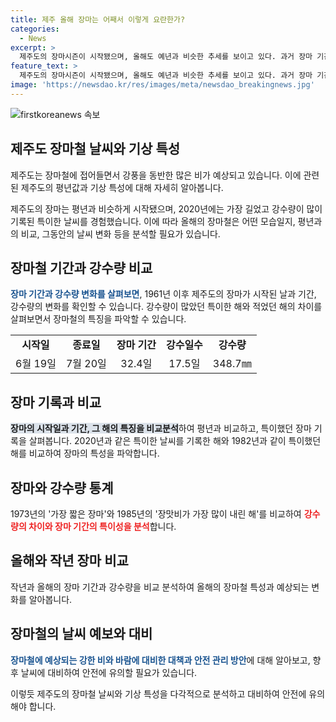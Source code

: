 ```yaml
---
title: 제주 올해 장마는 어째서 이렇게 요란한가?
categories:
  - News
excerpt: >
  제주도의 장마시즌이 시작됐으며, 올해도 예년과 비슷한 추세를 보이고 있다. 과거 장마 기간과 강수량에 대한 통계와 함께 올해 장마의 예보를 전하며, 돌풍과 호우로 인한 주의사항을 소개하고 있다. 또한, 폭염이 제주에 영향을 미치지 않을 것으로 전망되며, 안전에 대한 주의를 당부하고 있다. (총 150자)
feature_text: >
  제주도의 장마시즌이 시작됐으며, 올해도 예년과 비슷한 추세를 보이고 있다. 과거 장마 기간과 강수량에 대한 통계와 함께 올해 장마의 예보를 전하며, 돌풍과 호우로 인한 주의사항을 소개하고 있다. 또한, 폭염이 제주에 영향을 미치지 않을 것으로 전망되며, 안전에 대한 주의를 당부하고 있다. (총 150자)
image: 'https://newsdao.kr/res/images/meta/newsdao_breakingnews.jpg'
---
```


<p><img src="https://newsdao.kr/res/images/meta/newsdao_breakingnews.jpg" alt="firstkoreanews 속보" /></p>

<h2 data-ke-size="size26">제주도 장마철 날씨와 기상 특성</h2>

<p>제주도는 장마철에 접어들면서 강풍을 동반한 많은 비가 예상되고 있습니다. 이에 관련된 제주도의 평년값과 기상 특성에 대해 자세히 알아봅니다. </p>

<p data-ke-size="size16">제주도의 장마는 평년과 비슷하게 시작됐으며, 2020년에는 가장 길었고 강수량이 많이 기록된 특이한 날씨를 경험했습니다. 이에 따라 올해의 장마철은 어떤 모습일지, 평년과의 비교, 그동안의 날씨 변화 등을 분석할 필요가 있습니다.</p>

<h2 data-ke-size="size24">장마철 기간과 강수량 비교</h2>

<p><b><span style="color: #1a5490;">장마 기간과 강수량 변화를 살펴보면</span></b>, 1961년 이후 제주도의 장마가 시작된 날과 기간, 강수량의 변화를 확인할 수 있습니다. 강수량이 많았던 특이한 해와 적었던 해의 차이를 살펴보면서 장마철의 특징을 파악할 수 있습니다.</p>

<table>
  <tr>
    <td style="text-align: center; height: 17px;"><b>시작일</b></td>
    <td style="text-align: center; height: 17px;"><b>종료일</b></td>
    <td style="text-align: center; height: 17px;"><b>장마 기간</b></td>
    <td style="text-align: center; height: 17px;"><b>강수일수</b></td>
    <td style="text-align: center; height: 17px;"><b>강수량</b></td>
  </tr>
  <tr>
    <td style="text-align: center; height: 17px;">6월 19일</td>
    <td style="text-align: center; height: 17px;">7월 20일</td>
    <td style="text-align: center; height: 17px;">32.4일</td>
    <td style="text-align: center; height: 17px;">17.5일</td>
    <td style="text-align: center; height: 17px;">348.7㎜</td>
  </tr>
</table>

<h2 data-ke-size="size24">장마 기록과 비교</h2>

<p><b><span style="background-color: #21538527;">장마의 시작일과 기간, 그 해의 특징을 비교분석</span></b>하여 평년과 비교하고, 특이했던 장마 기록을 살펴봅니다. 2020년과 같은 특이한 날씨를 기록한 해와 1982년과 같이 특이했던 해를 비교하여 장마의 특성을 파악합니다.</p>

<h2 data-ke-size="size24">장마와 강수량 통계</h2>

<p>1973년의 '가장 짧은 장마'와 1985년의 '장맛비가 가장 많이 내린 해'를 비교하여 <b><span style="color: #ee2323;">강수량의 차이와 장마 기간의 특이성을 분석</span></b>합니다.</p>

<h2 data-ke-size="size24">올해와 작년 장마 비교</h2>

<p>작년과 올해의 장마 기간과 강수량을 비교 분석하여 올해의 장마철 특성과 예상되는 변화를 알아봅니다.</p>

<h2 data-ke-size="size24">장마철의 날씨 예보와 대비</h2>

<p><b><span style="color: #1a5490;">장마철에 예상되는 강한 비와 바람에 대비한 대책과 안전 관리 방안</span></b>에 대해 알아보고, 향후 날씨에 대비하여 안전에 유의할 필요가 있습니다.</p>

<p>이렇듯 제주도의 장마철 날씨와 기상 특성을 다각적으로 분석하고 대비하여 안전에 유의해야 합니다.</p>

